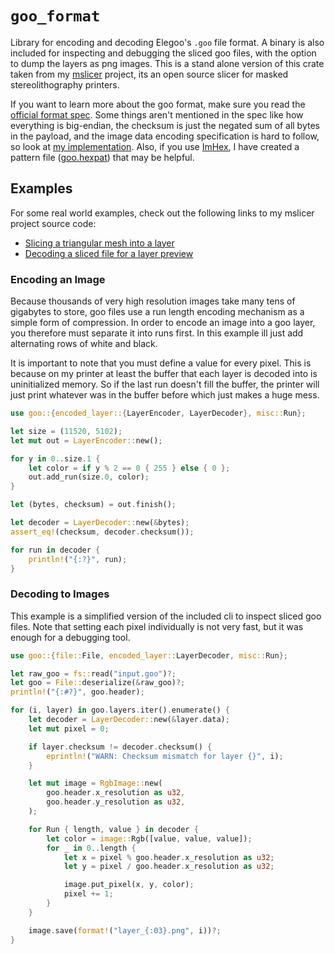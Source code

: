 # `goo_format`

Library for encoding and decoding Elegoo's `.goo` file format.
A binary is also included for inspecting and debugging the sliced goo files, with the option to dump the layers as png images.
This is a stand alone version of this crate taken from my [mslicer](https://github.com/connorslade/mslicer) project, its an open source slicer for masked stereolithography printers.

If you want to learn more about the goo format, make sure you read the [official format spec](https://github.com/elegooofficial/GOO).
Some things aren't mentioned in the spec like how everything is big-endian, the checksum is just the negated sum of all bytes in the payload, and the image data encoding specification is hard to follow, so look at [my implementation](https://github.com/connorslade/goo/blob/main/src/encoded_layer.rs).
Also, if you use [ImHex](https://imhex.werwolv.net), I have created a pattern file ([goo.hexpat](https://github.com/connorslade/goo/blob/main/goo.hexpat)) that may be helpful.

## Examples

For some real world examples, check out the following links to my mslicer project source code:

- [Slicing a triangular mesh into a layer](https://github.com/connorslade/mslicer/blob/15d69c7c9f6bd921d8517d81047aa29b18ba4f92/slicer/src/slicer.rs#L72)
- [Decoding a sliced file for a layer preview](https://github.com/connorslade/mslicer/blob/15d69c7c9f6bd921d8517d81047aa29b18ba4f92/mslicer/src/windows/slice_operation.rs#L142)

### Encoding an Image

Because thousands of very high resolution images take many tens of gigabytes to store, goo files use a run length encoding mechanism as a simple form of compression.
In order to encode an image into a goo layer, you therefore must separate it into runs first.
In this example ill just add alternating rows of white and black.

It is important to note that you must define a value for every pixel.
This is because on my printer at least the buffer that each layer is decoded into is uninitialized memory.
So if the last run doesn't fill the buffer, the printer will just print whatever was in the buffer before which just makes a huge mess.

```rust
use goo::{encoded_layer::{LayerEncoder, LayerDecoder}, misc::Run};

let size = (11520, 5102);
let mut out = LayerEncoder::new();

for y in 0..size.1 {
    let color = if y % 2 == 0 { 255 } else { 0 };
    out.add_run(size.0, color);
}

let (bytes, checksum) = out.finish();

let decoder = LayerDecoder::new(&bytes);
assert_eq!(checksum, decoder.checksum());

for run in decoder {
    println!("{:?}", run);
}
```

### Decoding to Images

This example is a simplified version of the included cli to inspect sliced goo files.
Note that setting each pixel individually is not very fast, but it was enough for a debugging tool.

```rust
use goo::{file::File, encoded_layer::LayerDecoder, misc::Run};

let raw_goo = fs::read("input.goo")?;
let goo = File::deserialize(&raw_goo)?;
println!("{:#?}", goo.header);

for (i, layer) in goo.layers.iter().enumerate() {
    let decoder = LayerDecoder::new(&layer.data);
    let mut pixel = 0;

    if layer.checksum != decoder.checksum() {
        eprintln!("WARN: Checksum mismatch for layer {}", i);
    }

    let mut image = RgbImage::new(
        goo.header.x_resolution as u32,
        goo.header.y_resolution as u32,
    );

    for Run { length, value } in decoder {
        let color = image::Rgb([value, value, value]);
        for _ in 0..length {
            let x = pixel % goo.header.x_resolution as u32;
            let y = pixel / goo.header.x_resolution as u32;

            image.put_pixel(x, y, color);
            pixel += 1;
        }
    }

    image.save(format!("layer_{:03}.png", i))?;
}
```
